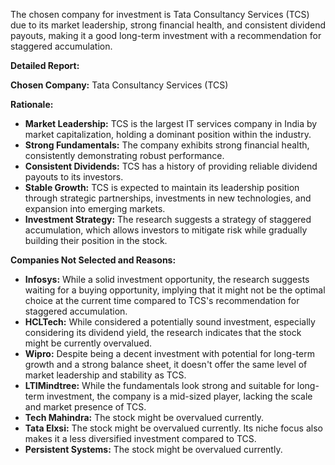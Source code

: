 The chosen company for investment is Tata Consultancy Services (TCS) due to its market leadership, strong financial health, and consistent dividend payouts, making it a good long-term investment with a recommendation for staggered accumulation.

**Detailed Report:**

**Chosen Company:** Tata Consultancy Services (TCS)

**Rationale:**

*   **Market Leadership:** TCS is the largest IT services company in India by market capitalization, holding a dominant position within the industry.
*   **Strong Fundamentals:** The company exhibits strong financial health, consistently demonstrating robust performance.
*   **Consistent Dividends:** TCS has a history of providing reliable dividend payouts to its investors.
*   **Stable Growth:** TCS is expected to maintain its leadership position through strategic partnerships, investments in new technologies, and expansion into emerging markets.
*   **Investment Strategy:** The research suggests a strategy of staggered accumulation, which allows investors to mitigate risk while gradually building their position in the stock.

**Companies Not Selected and Reasons:**

*   **Infosys:** While a solid investment opportunity, the research suggests waiting for a buying opportunity, implying that it might not be the optimal choice at the current time compared to TCS's recommendation for staggered accumulation.
*   **HCLTech:** While considered a potentially sound investment, especially considering its dividend yield, the research indicates that the stock might be currently overvalued.
*   **Wipro:** Despite being a decent investment with potential for long-term growth and a strong balance sheet, it doesn't offer the same level of market leadership and stability as TCS.
*   **LTIMindtree:** While the fundamentals look strong and suitable for long-term investment, the company is a mid-sized player, lacking the scale and market presence of TCS.
*   **Tech Mahindra:** The stock might be overvalued currently.
*   **Tata Elxsi:** The stock might be overvalued currently. Its niche focus also makes it a less diversified investment compared to TCS.
*   **Persistent Systems:** The stock might be overvalued currently.
